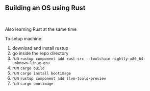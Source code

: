 <h2>Building an OS using Rust</h2> <br>
<p>Also learning Rust at the same time</p>

To setup machine:
1. download and install rustup
2. go inside the repo directory
3. run `rustup component add rust-src --toolchain nightly-x86_64-unknown-linux-gnu`
4. run `cargo build`
5. run `cargo install bootimage`
6. run `rustup component add llvm-tools-preview`
7. run `cargo bootimage`